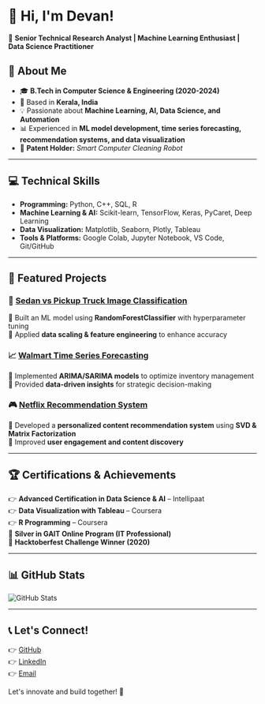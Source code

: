 # 👋 Hi, I'm Devan!  
🚀 **Senior Technical Research Analyst | Machine Learning Enthusiast | Data Science Practitioner**  

## 🔹 About Me  
- 🎓 **B.Tech in Computer Science & Engineering (2020-2024)**  
- 📍 Based in **Kerala, India**  
- 💡 Passionate about **Machine Learning, AI, Data Science, and Automation**  
- 📊 Experienced in **ML model development, time series forecasting, recommendation systems, and data visualization**  
- 📝 **Patent Holder:** *Smart Computer Cleaning Robot*  

---

## 💻 Technical Skills  
- **Programming:** Python, C++, SQL, R  
- **Machine Learning & AI:** Scikit-learn, TensorFlow, Keras, PyCaret, Deep Learning  
- **Data Visualization:** Matplotlib, Seaborn, Plotly, Tableau  
- **Tools & Platforms:** Google Colab, Jupyter Notebook, VS Code, Git/GitHub  

---

## 🐂 Featured Projects  

### 🚗 **[Sedan vs Pickup Truck Image Classification](https://github.com/Devan7117/Sedan-vs-Pickup-Truck.git)**  
🔹 Built an ML model using **RandomForestClassifier** with hyperparameter tuning  
🔹 Applied **data scaling & feature engineering** to enhance accuracy  

### 📈 **[Walmart Time Series Forecasting](https://github.com/Devan7117/Walmart)**  
🔹 Implemented **ARIMA/SARIMA models** to optimize inventory management  
🔹 Provided **data-driven insights** for strategic decision-making  

### 🎮 **[Netflix Recommendation System](https://github.com/Devan7117/Netflix)**  
🔹 Developed a **personalized content recommendation system** using **SVD & Matrix Factorization**  
🔹 Improved **user engagement and content discovery**  

---

## 🏆 Certifications & Achievements  
👉 **Advanced Certification in Data Science & AI** – Intellipaat  
👉 **Data Visualization with Tableau** – Coursera  
👉 **R Programming** – Coursera  
🥈 **Silver in GAIT Online Program (IT Professional)**  
🎉 **Hacktoberfest Challenge Winner (2020)**  

---

## 📊 GitHub Stats  
![GitHub Stats](https://github-readme-stats.vercel.app/api?username=Devan7117&show_icons=true&theme=dark)  

---

## 📞 Let's Connect!  
👉 [GitHub](https://github.com/Devan7117)  
👉 [LinkedIn](https://www.linkedin.com/in/devan-s-9941591b7/)  
👉 [Email](mailto:devandev9400@gmail.com)  

Let's innovate and build together! 🚀  

